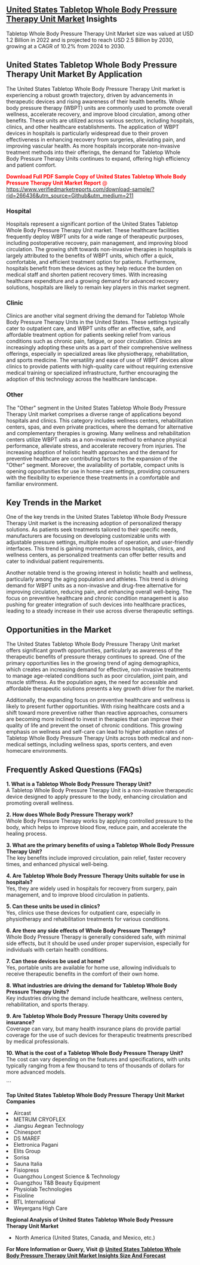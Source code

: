 <h2><a href="https://www.verifiedmarketreports.com/download-sample/?rid=266436&amp;utm_source=Github&amp;utm_medium=211" target="_blank">United States Tabletop Whole Body Pressure Therapy Unit Market</a> Insights</h2><p>Tabletop Whole Body Pressure Therapy Unit Market size was valued at USD 1.2 Billion in 2022 and is projected to reach USD 2.5 Billion by 2030, growing at a CAGR of 10.2% from 2024 to 2030.</p><p><h2>United States Tabletop Whole Body Pressure Therapy Unit Market By Application</h2><p>The United States Tabletop Whole Body Pressure Therapy Unit market is experiencing a robust growth trajectory, driven by advancements in therapeutic devices and rising awareness of their health benefits. Whole body pressure therapy (WBPT) units are commonly used to promote overall wellness, accelerate recovery, and improve blood circulation, among other benefits. These units are utilized across various sectors, including hospitals, clinics, and other healthcare establishments. The application of WBPT devices in hospitals is particularly widespread due to their proven effectiveness in enhancing recovery from surgeries, alleviating pain, and improving vascular health. As more hospitals incorporate non-invasive treatment methods into their offerings, the demand for Tabletop Whole Body Pressure Therapy Units continues to expand, offering high efficiency and patient comfort.<p><span class=""><span style="color: #ff0000;"><strong>Download Full PDF Sample Copy of United States Tabletop Whole Body Pressure Therapy Unit Market Report</strong> @ </span><a href="https://www.verifiedmarketreports.com/download-sample/?rid=266436&amp;utm_source=Github&amp;utm_medium=211" target="_blank">https://www.verifiedmarketreports.com/download-sample/?rid=266436&amp;utm_source=Github&amp;utm_medium=211</a></span></p></p><h3>Hospital</h3><p>Hospitals represent a significant portion of the United States Tabletop Whole Body Pressure Therapy Unit market. These healthcare facilities frequently deploy WBPT units for a wide range of therapeutic purposes, including postoperative recovery, pain management, and improving blood circulation. The growing shift towards non-invasive therapies in hospitals is largely attributed to the benefits of WBPT units, which offer a quick, comfortable, and efficient treatment option for patients. Furthermore, hospitals benefit from these devices as they help reduce the burden on medical staff and shorten patient recovery times. With increasing healthcare expenditure and a growing demand for advanced recovery solutions, hospitals are likely to remain key players in this market segment.</p><h3>Clinic</h3><p>Clinics are another vital segment driving the demand for Tabletop Whole Body Pressure Therapy Units in the United States. These settings typically cater to outpatient care, and WBPT units offer an effective, safe, and affordable treatment option for patients seeking relief from various conditions such as chronic pain, fatigue, or poor circulation. Clinics are increasingly adopting these units as a part of their comprehensive wellness offerings, especially in specialized areas like physiotherapy, rehabilitation, and sports medicine. The versatility and ease of use of WBPT devices allow clinics to provide patients with high-quality care without requiring extensive medical training or specialized infrastructure, further encouraging the adoption of this technology across the healthcare landscape.</p><h3>Other</h3><p>The "Other" segment in the United States Tabletop Whole Body Pressure Therapy Unit market comprises a diverse range of applications beyond hospitals and clinics. This category includes wellness centers, rehabilitation centers, spas, and even private practices, where the demand for alternative and complementary therapies is growing. Many wellness and rehabilitation centers utilize WBPT units as a non-invasive method to enhance physical performance, alleviate stress, and accelerate recovery from injuries. The increasing adoption of holistic health approaches and the demand for preventive healthcare are contributing factors to the expansion of the "Other" segment. Moreover, the availability of portable, compact units is opening opportunities for use in home-care settings, providing consumers with the flexibility to experience these treatments in a comfortable and familiar environment.</p><h2>Key Trends in the Market</h2><p>One of the key trends in the United States Tabletop Whole Body Pressure Therapy Unit market is the increasing adoption of personalized therapy solutions. As patients seek treatments tailored to their specific needs, manufacturers are focusing on developing customizable units with adjustable pressure settings, multiple modes of operation, and user-friendly interfaces. This trend is gaining momentum across hospitals, clinics, and wellness centers, as personalized treatments can offer better results and cater to individual patient requirements.</p><p>Another notable trend is the growing interest in holistic health and wellness, particularly among the aging population and athletes. This trend is driving demand for WBPT units as a non-invasive and drug-free alternative for improving circulation, reducing pain, and enhancing overall well-being. The focus on preventive healthcare and chronic condition management is also pushing for greater integration of such devices into healthcare practices, leading to a steady increase in their use across diverse therapeutic settings.</p><h2>Opportunities in the Market</h2><p>The United States Tabletop Whole Body Pressure Therapy Unit market offers significant growth opportunities, particularly as awareness of the therapeutic benefits of pressure therapy continues to spread. One of the primary opportunities lies in the growing trend of aging demographics, which creates an increasing demand for effective, non-invasive treatments to manage age-related conditions such as poor circulation, joint pain, and muscle stiffness. As the population ages, the need for accessible and affordable therapeutic solutions presents a key growth driver for the market.</p><p>Additionally, the expanding focus on preventive healthcare and wellness is likely to present further opportunities. With rising healthcare costs and a shift toward more preventive rather than reactive approaches, consumers are becoming more inclined to invest in therapies that can improve their quality of life and prevent the onset of chronic conditions. This growing emphasis on wellness and self-care can lead to higher adoption rates of Tabletop Whole Body Pressure Therapy Units across both medical and non-medical settings, including wellness spas, sports centers, and even homecare environments.</p><h2>Frequently Asked Questions (FAQs)</h2><p><b>1. What is a Tabletop Whole Body Pressure Therapy Unit?</b><br/> A Tabletop Whole Body Pressure Therapy Unit is a non-invasive therapeutic device designed to apply pressure to the body, enhancing circulation and promoting overall wellness.</p><p><b>2. How does Whole Body Pressure Therapy work?</b><br/> Whole Body Pressure Therapy works by applying controlled pressure to the body, which helps to improve blood flow, reduce pain, and accelerate the healing process.</p><p><b>3. What are the primary benefits of using a Tabletop Whole Body Pressure Therapy Unit?</b><br/> The key benefits include improved circulation, pain relief, faster recovery times, and enhanced physical well-being.</p><p><b>4. Are Tabletop Whole Body Pressure Therapy Units suitable for use in hospitals?</b><br/> Yes, they are widely used in hospitals for recovery from surgery, pain management, and to improve blood circulation in patients.</p><p><b>5. Can these units be used in clinics?</b><br/> Yes, clinics use these devices for outpatient care, especially in physiotherapy and rehabilitation treatments for various conditions.</p><p><b>6. Are there any side effects of Whole Body Pressure Therapy?</b><br/> Whole Body Pressure Therapy is generally considered safe, with minimal side effects, but it should be used under proper supervision, especially for individuals with certain health conditions.</p><p><b>7. Can these devices be used at home?</b><br/> Yes, portable units are available for home use, allowing individuals to receive therapeutic benefits in the comfort of their own home.</p><p><b>8. What industries are driving the demand for Tabletop Whole Body Pressure Therapy Units?</b><br/> Key industries driving the demand include healthcare, wellness centers, rehabilitation, and sports therapy.</p><p><b>9. Are Tabletop Whole Body Pressure Therapy Units covered by insurance?</b><br/> Coverage can vary, but many health insurance plans do provide partial coverage for the use of such devices for therapeutic treatments prescribed by medical professionals.</p><p><b>10. What is the cost of a Tabletop Whole Body Pressure Therapy Unit?</b><br/> The cost can vary depending on the features and specifications, with units typically ranging from a few thousand to tens of thousands of dollars for more advanced models.</p>```</p><p><strong>Top United States Tabletop Whole Body Pressure Therapy Unit Market Companies</strong></p><div data-test-id=""><p><li>Aircast</li><li> METRUM CRYOFLEX</li><li> Jiangsu Aegean Technology</li><li> Chinesport</li><li> DS MAREF</li><li> Elettronica Pagani</li><li> Elits Group</li><li> Sorisa</li><li> Sauna Italia</li><li> Fisiopress</li><li> Guangzhou Longest Science & Technology</li><li> Guangzhou T&B Beauty Equipment</li><li> Physiolab Technologies</li><li> Fisioline</li><li> BTL International</li><li> Weyergans High Care</li></p><div><strong>Regional Analysis of&nbsp;United States Tabletop Whole Body Pressure Therapy Unit Market</strong></div><ul><li dir="ltr"><p dir="ltr">North America&nbsp;(United States, Canada, and Mexico, etc.)</p></li></ul><p><strong>For More Information or Query, Visit @&nbsp;</strong><strong><a href="https://www.verifiedmarketreports.com/product/tabletop-whole-body-pressure-therapy-unit-market/?utm_source=Github&amp;utm_medium=211" target="_blank">United States Tabletop Whole Body Pressure Therapy Unit Market Insights Size And Forecast</a></strong></p></div>
